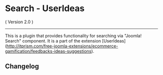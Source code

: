Search - UserIdeas
==========================
( Version 2.0 )
- - -

This is a plugin that provides functionality for searching via "Joomla! Search" component. It is a part of the extension [UserIdeas] (http://itprism.com/free-joomla-extensions/ecommerce-gamification/feedbacks-ideas-suggestions).

Changelog
---------
